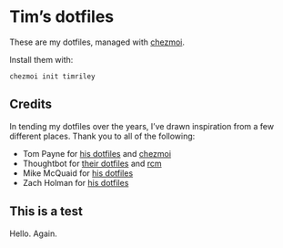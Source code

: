 # Tim’s dotfiles

These are my dotfiles, managed with [chezmoi](https://github.com/twpayne/chezmoi).

Install them with:

```
chezmoi init timriley
```

## Credits

In tending my dotfiles over the years, I’ve drawn inspiration from a few different places.
Thank you to all of the following:

- Tom Payne for [his dotfiles](https://github.com/twpayne/dotfiles) and [chezmoi](https://github.com/twpayne/chezmoi)
- Thoughtbot for [their dotfiles](https://github.com/thoughtbot/dotfiles) and [rcm](https://github.com/thoughtbot/rcm)
- Mike McQuaid for [his dotfiles](https://github.com/MikeMcQuaid/dotfiles)
- Zach Holman for [his dotfiles](https://github.com/holman/dotfiles)

## This is a test

Hello. Again.
